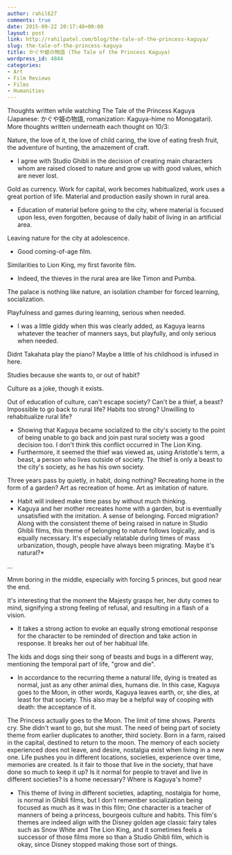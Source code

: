 ```yaml
---
author: rahil627
comments: true
date: 2015-09-22 20:17:48+00:00
layout: post
link: http://rahilpatel.com/blog/the-tale-of-the-princess-kaguya/
slug: the-tale-of-the-princess-kaguya
title: かぐや姫の物語 (The Tale of the Princess Kaguya)
wordpress_id: 4844
categories:
- Art
- Film Reviews
- Films
- Humanities
---
```


Thoughts written while watching The Tale of the Princess Kaguya (Japanese: かぐや姫の物語, romanization: Kaguya-hime no Monogatari). More thoughts written underneath each thought on 10/3:

Nature, the love of it, the love of child caring, the love of eating fresh fruit, the adventure of hunting, the amazement of craft.
  - I agree with Studio Ghibli in the decision of creating main characters whom are raised closed to nature and grow up with good values, which are never lost.

Gold as currency. Work for capital, work becomes habitualized, work uses a great portion of life. Material and production easily shown in rural area.
  - Education of material before going to the city, where material is focused upon less, even forgotten, because of daily habit of living in an artificial area.

Leaving nature for the city at adolescence.
  - Good coming-of-age film.

Similarities to Lion King, my first favorite film.
  - Indeed, the thieves in the rural area are like Timon and Pumba.

The palace is nothing like nature, an isolation chamber for forced learning, socialization.

Playfulness and games during learning, serious when needed.
  - I was a little giddy when this was clearly added, as Kaguya learns whatever the teacher of manners says, but playfully, and only serious when needed.

Didnt Takahata play the piano? Maybe a little of his childhood is infused in here.

Studies because she wants to, or out of habit?

Culture as a joke, though it exists.

Out of education of culture, can't escape society? Can't be a thief, a beast? Impossible to go back to rural life? Habits too strong? Unwilling to rehabitualize rural life?
  - Showing that Kaguya became socialized to the city's society to the point of being unable to go back and join past rural society was a good decision too. I don't think this conflict occurred in The Lion King.
  - Furthermore, it seemed the thief was viewed as, using Aristotle's term, a beast, a person who lives outside of society. The thief is only a beast to the city's society, as he has his own society.

Three years pass by quietly, in habit, doing nothing? Recreating home in the form of a garden? Art as recreation of home. Art as imitation of nature.
  - Habit will indeed make time pass by without much thinking.
  - Kaguya and her mother recreates home with a garden, but is eventually unsatisfied with the imitation. A sense of belonging. Forced migration? Along with the consistent theme of being raised in nature in Studio Ghibli films, this theme of belonging to nature follows logically, and is equally necessary. It's especially relatable during times of mass urbanization, though, people have always been migrating. Maybe it's natural?*

...

Mmm boring in the middle, especially with forcing 5 princes, but good near the end.

It's interesting that the moment the Majesty grasps her, her duty comes to mind, signifying a strong feeling of refusal, and resulting in a flash of a vision.
  - It takes a strong action to evoke an equally strong emotional response for the character to be reminded of direction and take action in response. It breaks her out of her habitual life.

The kids and dogs sing their song of beasts and bugs in a different way, mentioning the temporal part of life, "grow and die".
  - In accordance to the recurring theme a natural life, dying is treated as normal, just as any other animal dies, humans die. In this case, Kaguya goes to the Moon, in other words, Kaguya leaves earth, or, she dies, at least for that society. This also may be a helpful way of cooping with death: the acceptance of it.

The Princess actually goes to the Moon. The limit of time shows. Parents cry. She didn't want to go, but she must. The need of being part of society theme from earlier duplicates to another, third society. Born in a farm, raised in the capital, destined to return to the moon. The memory of each society experienced does not leave, and desire, nostalgia exist when living in a new one. Life pushes you in different locations, societies, experience over time, memories are created. Is it fair to those that live in the society, that have done so much to keep it up? Is it normal for people to travel and live in different societies? Is a home necessary? Where is Kaguya's home?
  - This theme of living in different societies, adapting, nostalgia for home, is normal in Ghibli films, but I don't remember socialization being focused as much as it was in this film; One character is a teacher of manners of being a princess, bourgeois culture and habits. This film's themes are indeed align with the Disney golden age classic fairy tales such as Snow White and The Lion King, and it sometimes feels a successor of those films more so than a Studio Ghibli film, which is okay, since Disney stopped making those sort of things.
